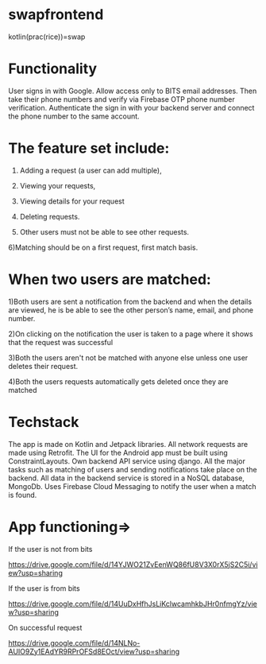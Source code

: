 # swapfrontend

kotlin(prac(rice))=swap

# Functionality

User signs in with Google. 
Allow access only to BITS email addresses. 
Then take their phone numbers and verify via Firebase OTP phone number verification. 
Authenticate the sign in with your backend server and connect the phone number to the same account.
# The feature set include:
1) Adding a request (a user can add multiple),
 
2) Viewing your requests, 

3) Viewing details for your request

4) Deleting requests. 

5) Other users must not be able to see other requests.

6)Matching should be on a first request, first match basis. 

# When two users are matched:

1)Both users are sent a notification from the backend and when the details are viewed, he is be able to see the other person’s name, email, and phone number.

2)On clicking on the notification the user is taken to a page where it shows that the request was successful

3)Both the users aren't not be matched with anyone else unless one user deletes their request. 

4)Both the users requests automatically gets deleted once they are matched 


# Techstack
The app is made on Kotlin and Jetpack libraries. 
All network requests are made using Retrofit.
The UI for the Android app must be built using ConstraintLayouts. 
Own backend API service using django. All the major tasks such as matching of users and sending notifications take place on the backend.
All data in the backend service is stored in a NoSQL database, MongoDb. 
Uses Firebase Cloud Messaging to notify the user when a match is found.

# App functioning=>
If the user is not from bits

https://drive.google.com/file/d/14YJWO21ZvEenWQ86fU8V3X0rX5jS2C5i/view?usp=sharing

If the user is from bits

https://drive.google.com/file/d/14UuDxHfhJsLiKclwcamhkbJHr0nfmgYz/view?usp=sharing

On successful request 

https://drive.google.com/file/d/14NLNo-AUIO9Zy1EAdYR9RPrOFSd8EOct/view?usp=sharing

